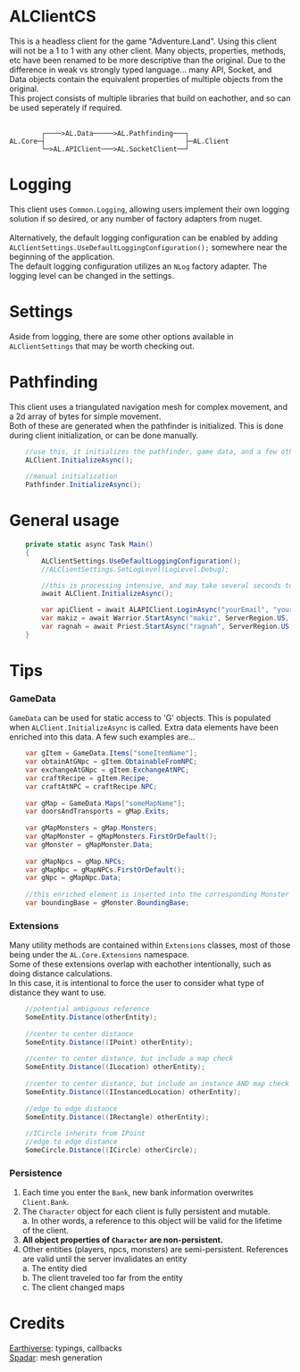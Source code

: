 # ALClientCS
This is a headless client for the game "Adventure.Land". Using this client will not be a 1 to 1 with any other client. Many objects, properties, methods, etc have been renamed to be more descriptive than the original.
Due to the difference in weak vs strongly typed language... many API, Socket, and Data objects contain the equivalent properties of multiple objects from the original. <br/>
This project consists of multiple libraries that build on eachother, and so can be used seperately if required. <br/>
<br/>
```
        ┌────>AL.Data─────>AL.Pathfinding───┐
AL.Core─┤                                   ├─AL.Client
        └─>AL.APIClient───>AL.SocketClient──┘
```

# Logging
This client uses `Common.Logging`, allowing users implement their own logging solution if so desired, or any number of factory adapters from nuget. <br/>
<br/>
Alternatively, the default logging configuration can be enabled by adding `ALClientSettings.UseDefaultLoggingConfiguration();` somewhere near the beginning of the application. <br/>
The default logging configuration utilizes an `NLog` factory adapter. The logging level can be changed in the settings. <br/>

# Settings
Aside from logging, there are some other options available in `ALClientSettings` that may be worth checking out. <br/>

# Pathfinding
This client uses a triangulated navigation mesh for complex movement, and a 2d array of bytes for simple movement. <br/>
Both of these are generated when the pathfinder is initialized. This is done during client initialization, or can be done manually.
```c#
	//use this, it initializes the pathfinder, game data, and a few other key things
	ALClient.InitializeAsync();
	
	//manual initialization
	Pathfinder.InitializeAsync();
```

# General usage
```c#
	private static async Task Main()
	{
		ALClientSettings.UseDefaultLoggingConfiguration();
		//ALClientSettings.SetLogLevel(LogLevel.Debug);

		//this is processing intensive, and may take several seconds to run depending on your CPU.
		await ALClient.InitializeAsync();

		var apiClient = await ALAPIClient.LoginAsync("yourEmail", "yourPassword");
		var makiz = await Warrior.StartAsync("makiz", ServerRegion.US, ServerId.III, apiClient);
		var ragnah = await Priest.StartAsync("ragnah", ServerRegion.US, ServerId.III, apiClient);
	}
```

# Tips
### GameData
`GameData` can be used for static access to 'G' objects. This is populated when `ALClient.InitializeAsync` is called.
Extra data elements have been enriched into this data. A few such examples are...

```c#
	var gItem = GameData.Items["someItemName"];
	var obtainAtGNpc = gItem.ObtainableFromNPC;
	var exchangeAtGNpc = gItem.ExchangeAtNPC;
	var craftRecipe = gItem.Recipe;
	var craftAtNPC = craftRecipe.NPC;
	
	var gMap = GameData.Maps["someMapName"];
	var doorsAndTransports = gMap.Exits;
	
	var gMapMonsters = gMap.Monsters;	
	var gMapMonster = gMapMonsters.FirstOrDefault();
	var gMonster = gMapMonster.Data;
	
	var gMapNpcs = gMap.NPCs;
	var gMapNpc = gMapNPCs.FirstOrDefault();
	var gNpc = gMapNpc.Data;
	
	//this enriched element is inserted into the corresponding Monster entity to allow rectangle calculations
	var boundingBase = gMonster.BoundingBase;
```

### Extensions
Many utility methods are contained within `Extensions` classes, most of those being under the `AL.Core.Extensions` namespace. <br/>
Some of these extensions overlap with eachother intentionally, such as doing distance calculations. <br/>
In this case, it is intentional to force the user to consider what type of distance they want to use. <br/>

```c#
	//potential ambiguous reference
	SomeEntity.Distance(otherEntity);
	
	//center to center distance
	SomeEntity.Distance((IPoint) otherEntity);
	
	//center to center distance, but include a map check
	SomeEntity.Distance((ILocation) otherEntity);
	
	//center to center distance, but include an instance AND map check
	SomeEntity.Distance((IInstancedLocation) otherEntity);
	
	//edge to edge distance
	SomeEntity.Distance((IRectangle) otherEntity);
	
	//ICircle inherits from IPoint
	//edge to edge distance
	SomeCircle.Distance((ICircle) otherCircle);
```

### Persistence
1. Each time you enter the `Bank`, new bank information overwrites `Client.Bank`. <br/>
2. The `Character` object for each client is fully persistent and mutable. <br/>
	a. In other words, a reference to this object will be valid for the lifetime of the client. <br/>
3. **All object properties of `Character` are non-persistent.**
4. Other entities (players, npcs, monsters) are semi-persistent. References are valid until the server invalidates an entity <br/>
	a. The entity died <br/>
	b. The client traveled too far from the entity <br/>
	c. The client changed maps <br/>
	
# Credits
[Earthiverse](https://github.com/earthiverse/ALClient): typings, callbacks <br/>
[Spadar](https://github.com/Spadar/AdventureLandService): mesh generation
